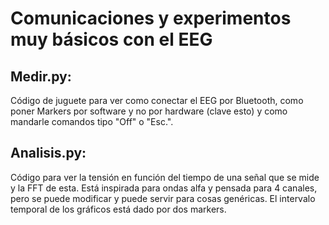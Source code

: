 # Comunicaciones y experimentos muy básicos con el EEG 

## Medir.py:

Código de juguete para ver como conectar el EEG por Bluetooth, como poner Markers por software y no por hardware (clave esto) y como mandarle comandos tipo "Off" o "Esc.".

## Analisis.py:
Código para ver la tensión en función del tiempo de una señal que se mide y la FFT de esta. Está inspirada para ondas alfa y pensada para 4 canales, pero se puede modificar y puede servir para cosas genéricas. El intervalo temporal de los gráficos está dado por dos markers.
